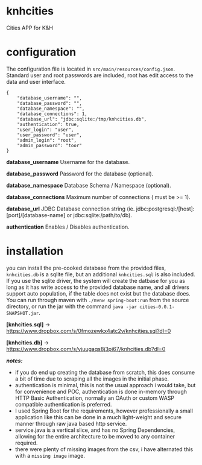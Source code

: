 # knhcities
Cities APP for K&amp;H

# configuration

The configuration file is located in `src/main/resources/config.json`.  Standard user and root passwords are included, root has edit access to the data and user interface.

```
{
	"database_username": "",
	"database_password": "",
	"database_namespace": "",
	"database_connections": 1,
	"database_url": "jdbc:sqlite:/tmp/knhcities.db",
	"authentication": true,
	"user_login": "user",
	"user_password": "user",
	"admin_login": "root",
	"admin_password": "toor" 
}
```
**database_username**       Username for the database.

**database_password**       Password for the database (optional).

**database_namespace**      Database Schema / Namespace (optional).

**database_connections**    Maximum number of connections ( must be >= 1).

**database_url**            JDBC Database connection string (ie. jdbc:postgresql:/[host]:[port]/[database-name] or jdbc:sqlite:/path/to/db).
  
**authentication**          Enables / Disables authentication.
  
# installation
  
  you can install the pre-cooked database from the provided files, `knhcities.db` is a sqlite file, but an additional `knhcities.sql` is also included.  If you use the sqlite driver, the system will create the datbase for you as long as it has write access to the provided database name, and all drivers support auto population, if the table does not exist but the database does. You can run through maven with `./mvnw spring-boot:run` from the source directory, or run the jar with the command `java -jar cities-0.0.1-SNAPSHOT.jar`.
  
  **[knhcities.sql]** -> https://www.dropbox.com/s/0fmozewkx4atc2v/knhcities.sql?dl=0
  
  **[knhcities.db]** -> https://www.dropbox.com/s/vjuugaqs8j3pi67/knhcities.db?dl=0
  
  **_notes:_**
  - if you do end up creating the database from scratch, this does consume a bit of time due to scraping all the images in the initial phase.
  - authentication is minimal, this is not the usual approach i would take, but for convenience and POC, authentication is done in-memory through HTTP Basic Authentication, normally an OAuth or custom WASP compatible authentication is preferred.
  - I used Spring Boot for the requirements, however professionally a small application like this can be done in a much light-weight and secure manner through raw java based http service.
  - service.java is a vertical slice, and has no Spring Dependencies, allowing for the entire architecture to be moved to any container required.
  - there were plenty of missing images from the csv, i have alternated this with a `missing image` image.
